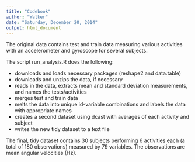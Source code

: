 ```yaml
---
title: "Codebook"
author: "Walker"
date: "Saturday, December 20, 2014"
output: html_document
---
```


The original data contains test and train data measuring various activities 
with an accelerometer and gyroscope for several subjects.


The script run_analysis.R does the following:

- downloads and loads necessary packages (reshape2 and data.table)
- downloads and unzips the data, if necessary
- reads in the data, extracts mean and standard deviation measurements, and 
names the tests/activities
- merges test and train data
- melts the data into unique id-variable combinations and labels the data with 
appropriate names
- creates a second dataset using dcast with averages of each activity and subject
- writes the new tidy dataset to a text file


The final, tidy dataset contains 30 subjects performing 6 activities each 
(a total of 180 observations) measured by 79 variables.
The observations are mean angular velocities (Hz).
